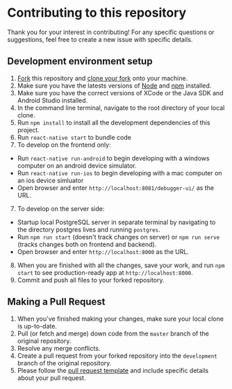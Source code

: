 # Contributing to this repository

Thank you for your interest in contributing!
For any specific questions or suggestions, feel free to create a new issue with specific details.

## Development environment setup
1. [Fork](https://help.github.com/articles/fork-a-repo/) this repository and [clone your fork](https://help.github.com/articles/cloning-a-repository/) onto your machine.
2. Make sure you have the latests versions of [Node](https://nodejs.org/en/) and [npm](https://www.npmjs.com/) installed.
3. Make sure you have the correct versions of XCode or the Java SDK and Android Studio installed.
4. In the command line terminal, navigate to the root directory of your local clone.
4. Run `npm install` to install all the development dependencies of this project.
5. Run `react-native start` to bundle code 
6. To develop on the frontend only:
  * Run `react-native run-android` to begin developing with a windows computer on an android device simulator.
  * Run `react-native run-ios` to begin developing with a mac computer on an ios device simluator
  * Open browser and enter `http://localhost:8081/debugger-ui/` as the URL.
7. To develop on the server side:
  * Startup local PostgreSQL server in separate terminal by navigating to the directory postgres lives and running `postgres`.
  * Run `npm run start` (doesn't track changes on server) or `npm run serve` (tracks changes both on frontend and backend).
  * Open browser and enter `http://localhost:8000` as the URL.
8. When you are finished with all the changes, save your work, and run `npm start` to see production-ready app at `http://localhost:8000`.
9. Commit and push all files to your forked repository.


## Making a Pull Request
1. When you've finished making your changes, make sure your local clone is up-to-date.
2. Pull (or fetch and merge) down code from the `master` branch of the original repository.
3. Resolve any merge conflicts.
4. Create a pull request from your forked repository into the `development` branch of the original repository.
5. Please follow the [pull request template](https://github.com/chingu-voyage5/2-Bears/blob/master/PULL_REQUEST_TEMPLATE.md) and include specific details about your pull request.
